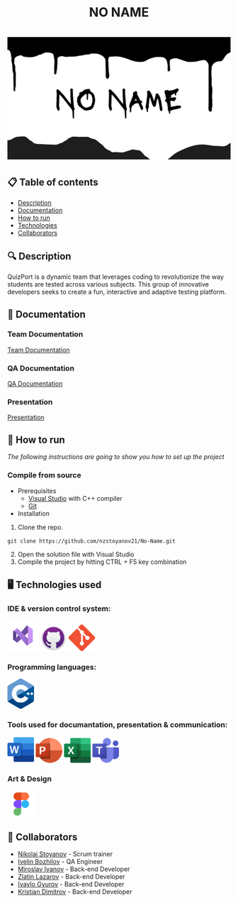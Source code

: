 <h1 align="center"> NO NAME <h1>

<div align="center" style="border-radius:50%" ><img src="/assets/Banner.png" alt="banner with text NO NAME"> </div>

<div align="center"> 

</div>

## 📋 Table of contents
  - [Description](#description)
  - [Documentation](#docs)
  - [How to run](#install)
  - [Technologies](#technologies)
  - [Collaborators](#collaborators)

## 🔍 Description <a name="description"></a>
QuizPort is a dynamic team that leverages coding to revolutionize the way students are tested across various subjects.
This group of innovative developers seeks to create a fun, interactive and adaptive testing platform.

## 📃 Documentation <a name="docs"></a>
### Team Documentation

[Team Documentation]()

### QA Documentation
[QA Documentation]()

### Presentation
[Presentation]()

## 🚀 How to run <a name="install"></a>
*The following instructions are going to show you how to set up the project*

### Compile from source
- Prerequisites
  - [Visual Studio](https://visualstudio.microsoft.com/vs/) with C++ compiler
  - [Git](https://git-scm.com/)
- Installation
1. Clone the repo.
```
git clone https://github.com/nzstoyanov21/No-Name.git
```
2. Open the solution file with Visual Studio
3. Compile the project by hitting CTRL + F5 key combination

## 🖥️ Technologies used <a name="technologies"></a>
### IDE & version control system:

<a href="https://visualstudio.microsoft.com/vs/"><img src="/assets/visualStudioIcon.png" alt="VS Icon" width="70"/></a>
<a href="https://github.com/"><img src="/assets/gitHubIcon.png" alt="GitHub Icon" width="60"/></a>
<a href="https://git-scm.com/"><img src="/assets/gitIcon.png" alt="Git" width="60"/></a>

### Programming languages:

<a href="https://cplusplus.com/"><img src="/assets/cppIcon.png" alt="CPP Icon" width="60"/></a>


### Tools used for documantation, presentation & communication:

<a href="https://www.microsoft.com/en-ww/microsoft-365/word?activetab=tabs%3afaqheaderregion3"><img src="/assets/wordIcon.png" alt="Word Icon" width="60"/></a>
<a href="https://www.microsoft.com/en-ww/microsoft-365/powerpoint"><img src="/assets/powerPointIcon.png" alt="PowerPoint Icon" width="60"/></a>
<a href="https://www.microsoft.com/en-ww/microsoft-365/excel"><img src="/assets/excelIcon.png" alt="Excel Icon" width="60"/></a>
<a href="https://www.microsoft.com/en-us/microsoft-teams/group-chat-software"><img src="/assets/teamsIcon.png" alt="Teams Icon" width="60"/></a>

### Art & Design
<a href="https://www.figma.com/"><img src="/assets/figmaIcon.png" alt="Figma Icon" width="60"/></a>


## 🧑 Collaborators <a name="collaborators"></a>
- [Nikolai Stoyanov](https://github.com/NZStoyanov21) - Scrum trainer
- [Ivelin Bozhilov](https://github.com/IIBozhilov21) - QA Engineer
- [Miroslav Ivanov](https://github.com/MSIvanov21) - Back-end Developer
- [Zlatin Lazarov](https://github.com/ZRLazarov22) - Back-end Developer
- [Ivaylo Gyurov](https://github.com/IRGyurov22) - Back-end Developer
- [Kristian Dimitrov](https://github.com/KDDimitrov22) - Back-end Developer

